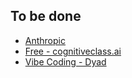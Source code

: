 ## To be done

- [Anthropic](https://anthropic.skilljar.com/)
- [Free - cognitiveclass.ai](https://cognitiveclass.ai/) 
- [Vibe Coding - Dyad](https://www.dyad.sh/)
